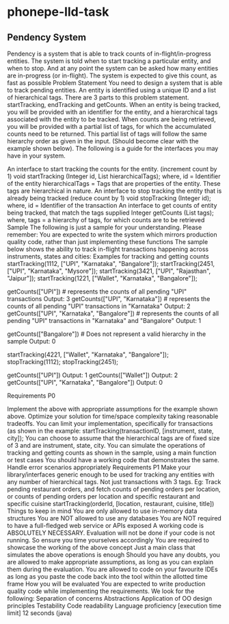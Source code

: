# phonepe-lld-task
## Pendency System
Pendency is a system that is able to track counts of in-flight/in-progress entities.
The system is told when to start tracking a particular entity, and when to stop. And at any point the system can be asked how many entities are in-progress (or in-flight). The system is expected to give this count, as fast as possible
Problem Statement
You need to design a system that is able to track pending entities.
An entity is identified using a unique ID and a list of hierarchical tags.
There are 3 parts to this problem statement. startTracking, endTracking and getCounts.
When an entity is being tracked, you will be provided with an identifier for the entity, and a hierarchical tags associated with the entity to be tracked.
When counts are being retrieved, you will be provided with a partial list of tags, for which the accumulated counts need to be returned. This partial list of tags will follow the same hierarchy order as given in the input. (Should become clear with the example shown below).
The following is a guide for the interfaces you may have in your system.

An interface to start tracking the counts for the entity. (increment count by 1)
void startTracking (Integer id, List hierarchicalTags);
where,
id = Identifier of the entity
hierarchicalTags = Tags that are properties of the entity. These tags are hierarchical in nature.
An interface to stop tracking the entity that is already being tracked (reduce count by 1)
void stopTracking (Integer id);
where,
id = Identifier of the transaction
An interface to get counts of entity being tracked, that match the tags supplied
Integer getCounts (List tags);
where,
tags = a hierarchy of tags, for which counts are to be retrieved
Sample
The following is just a sample for your understanding.
Please remember: You are expected to write the system which mirrors production quality code, rather than just implementing these functions
The sample below shows the ability to track in-flight transactions happening across instruments, states and cities:
Examples for tracking and getting counts
startTracking(1112, ["UPI", "Karnataka", "Bangalore"]);
startTracking(2451, ["UPI", "Karnataka", "Mysore"]);
startTracking(3421, ["UPI", "Rajasthan", "Jaipur"]);
startTracking(1221, ["Wallet", "Karnataka", "Bangalore"]);

getCounts(["UPI"]) # represents the counts of all pending "UPI" transactions
Output: 3
getCounts(["UPI", "Karnataka"]) # represents the counts of all pending "UPI" transactions in "Karnataka"
Output: 2
getCounts(["UPI", "Karnataka", "Bangalore"]) # represents the counts of all pending "UPI" transactions in "Karnataka" and "Bangalore"
Output: 1

getCounts(["Bangalore"]) # Does not represent a valid hierarchy in the sample
Output: 0

startTracking(4221, ["Wallet", "Karnataka", "Bangalore"]);
stopTracking(1112);
stopTracking(2451);

getCounts(["UPI"])
Output: 1
getCounts(["Wallet"])
Output: 2
getCounts(["UPI", "Karnataka", "Bangalore"])
Output: 0

Requirements P0

Implement the above with appropriate assumptions for the example shown above.
Optimize your solution for time/space complexity taking reasonable tradeoffs.
You can limit your implementation, specifically for transactions (as shown in the example: startTracking(transactionID, [instrument, state, city]);
You can choose to assume that the hierarchical tags are of fixed size of 3 and are instrument, state, city.
You can simulate the operations of tracking and getting counts as shown in the sample, using a main function or test cases
You should have a working code that demonstrates the same.
Handle error scenarios appropriately
Requirements P1
Make your library/interfaces generic enough to be used for tracking any entities with any number of hierarchical tags. Not just transactions with 3 tags.
Eg: Track pending restaurant orders, and fetch counts of pending orders per location, or counts of pending orders per location and specific restaurant and specific cuisine
startTracking(orderId, [location, restaurant, cuisine, title])
Things to keep in mind
You are only allowed to use in-memory data structures
You are NOT allowed to use any databases
You are NOT required to have a full-fledged web service or APIs exposed
A working code is ABSOLUTELY NECESSARY. Evaluation will not be done if your code is not running. So ensure you time yourselves accordingly
You are required to showcase the working of the above concept
Just a main class that simulates the above operations is enough
Should you have any doubts, you are allowed to make appropriate assumptions, as long as you can explain them during the evaluation.
You are allowed to code on your favourite IDEs as long as you paste the code back into the tool within the allotted time frame
How you will be evaluated
You are expected to write production quality code while implementing the requirements.
We look for the following:
Separation of concerns
Abstractions
Application of OO design principles
Testability
Code readability
Language proficiency
[execution time limit] 12 seconds (java)
